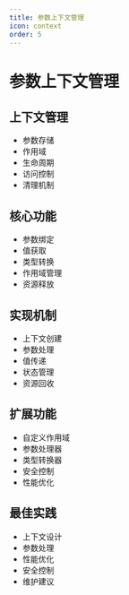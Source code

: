 ```yaml
---
title: 参数上下文管理
icon: context
order: 5
---
```


# 参数上下文管理

## 上下文管理
- 参数存储
- 作用域
- 生命周期
- 访问控制
- 清理机制

## 核心功能
- 参数绑定
- 值获取
- 类型转换
- 作用域管理
- 资源释放

## 实现机制
- 上下文创建
- 参数处理
- 值传递
- 状态管理
- 资源回收

## 扩展功能
- 自定义作用域
- 参数处理器
- 类型转换器
- 安全控制
- 性能优化

## 最佳实践
- 上下文设计
- 参数处理
- 性能优化
- 安全控制
- 维护建议
